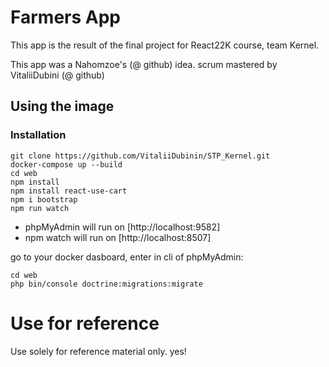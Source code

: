 # Farmers App

This app is the result of the final project for React22K course, team Kernel.

This app was a Nahomzoe's (@ github) idea.
scrum mastered by VitaliiDubini (@ github)

## Using the image

### Installation

```shell
git clone https://github.com/VitaliiDubinin/STP_Kernel.git
docker-compose up --build
cd web
npm install
npm install react-use-cart
npm i bootstrap
npm run watch
```

- phpMyAdmin will run on [http://localhost:9582]
- npm watch will run on [http://localhost:8507]

go to your docker dasboard,
enter in cli of phpMyAdmin:

```shell
cd web
php bin/console doctrine:migrations:migrate
```

# Use for reference

Use solely for reference material only. yes!
